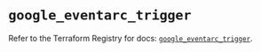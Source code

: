 # `google_eventarc_trigger`

Refer to the Terraform Registry for docs: [`google_eventarc_trigger`](https://registry.terraform.io/providers/hashicorp/google-beta/5.14.0/docs/resources/google_eventarc_trigger).
